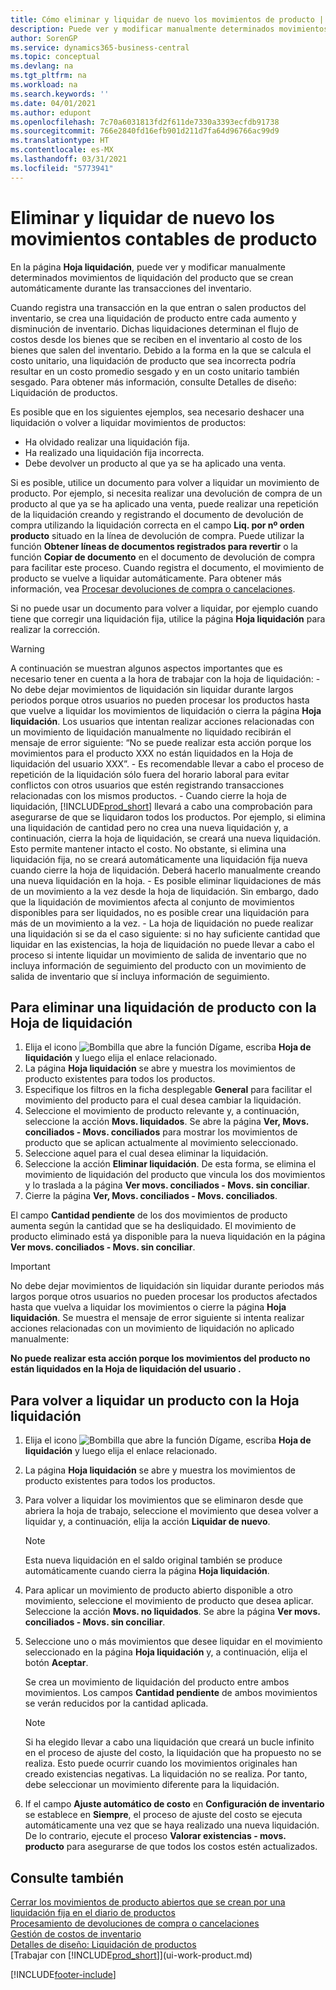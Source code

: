 ```yaml
---
title: Cómo eliminar y liquidar de nuevo los movimientos de producto | Documentos de Microsoft
description: Puede ver y modificar manualmente determinados movimientos de liquidación del producto que se crean automáticamente durante las transacciones del inventario.
author: SorenGP
ms.service: dynamics365-business-central
ms.topic: conceptual
ms.devlang: na
ms.tgt_pltfrm: na
ms.workload: na
ms.search.keywords: ''
ms.date: 04/01/2021
ms.author: edupont
ms.openlocfilehash: 7c70a6031813fd2f611de7330a3393ecfdb91738
ms.sourcegitcommit: 766e2840fd16efb901d211d7fa64d96766ac99d9
ms.translationtype: HT
ms.contentlocale: es-MX
ms.lasthandoff: 03/31/2021
ms.locfileid: "5773941"
---
```

# <a name="remove-and-reapply-item-ledger-entries"></a>Eliminar y liquidar de nuevo los movimientos contables de producto
En la página **Hoja liquidación**, puede ver y modificar manualmente determinados movimientos de liquidación del producto que se crean automáticamente durante las transacciones del inventario.  

Cuando registra una transacción en la que entran o salen productos del inventario, se crea una liquidación de producto entre cada aumento y disminución de inventario. Dichas liquidaciones determinan el flujo de costos desde los bienes que se reciben en el inventario al costo de los bienes que salen del inventario. Debido a la forma en la que se calcula el costo unitario, una liquidación de producto que sea incorrecta podría resultar en un costo promedio sesgado y en un costo unitario también sesgado. Para obtener más información, consulte Detalles de diseño: Liquidación de productos.

Es posible que en los siguientes ejemplos, sea necesario deshacer una liquidación o volver a liquidar movimientos de productos:

- Ha olvidado realizar una liquidación fija.
- Ha realizado una liquidación fija incorrecta.
- Debe devolver un producto al que ya se ha aplicado una venta.

Si es posible, utilice un documento para volver a liquidar un movimiento de producto. Por ejemplo, si necesita realizar una devolución de compra de un producto al que ya se ha aplicado una venta, puede realizar una repetición de la liquidación creando y registrando el documento de devolución de compra utilizando la liquidación correcta en el campo **Liq. por nº orden producto** situado en la línea de devolución de compra. Puede utilizar la función **Obtener líneas de documentos registrados para revertir** o la función **Copiar de documento** en el documento de devolución de compra para facilitar este proceso. Cuando registra el documento, el movimiento de producto se vuelve a liquidar automáticamente. Para obtener más información, vea [Procesar devoluciones de compra o cancelaciones](purchasing-how-process-purchase-returns-cancellations.md).

Si no puede usar un documento para volver a liquidar, por ejemplo cuando tiene que corregir una liquidación fija, utilice la página **Hoja liquidación** para realizar la corrección.

> [!Warning]  
> A continuación se muestran algunos aspectos importantes que es necesario tener en cuenta a la hora de trabajar con la hoja de liquidación:
    - No debe dejar movimientos de liquidación sin liquidar durante largos periodos porque otros usuarios no pueden procesar los productos hasta que vuelve a liquidar los movimientos de liquidación o cierra la página **Hoja liquidación**. Los usuarios que intentan realizar acciones relacionadas con un movimiento de liquidación manualmente no liquidado recibirán el mensaje de error siguiente: “No se puede realizar esta acción porque los movimientos para el producto XXX no están liquidados en la Hoja de liquidación del usuario XXX”.
    - Es recomendable llevar a cabo el proceso de repetición de la liquidación sólo fuera del horario laboral para evitar conflictos con otros usuarios que estén registrando transacciones relacionadas con los mismos productos.
    - Cuando cierre la hoja de liquidación, [!INCLUDE[prod_short](includes/prod_short.md)] llevará a cabo una comprobación para asegurarse de que se liquidaron todos los productos. Por ejemplo, si elimina una liquidación de cantidad pero no crea una nueva liquidación y, a continuación, cierra la hoja de liquidación, se creará una nueva liquidación. Esto permite mantener intacto el costo. No obstante, si elimina una liquidación fija, no se creará automáticamente una liquidación fija nueva cuando cierre la hoja de liquidación. Deberá hacerlo manualmente creando una nueva liquidación en la hoja.
    - Es posible eliminar liquidaciones de más de un movimiento a la vez desde la hoja de liquidación. Sin embargo, dado que la liquidación de movimientos afecta al conjunto de movimientos disponibles para ser liquidados, no es posible crear una liquidación para más de un movimiento a la vez.
    - La hoja de liquidación no puede realizar una liquidación si se da el caso siguiente: si no hay suficiente cantidad que liquidar en las existencias, la hoja de liquidación no puede llevar a cabo el proceso si intente liquidar un movimiento de salida de inventario que no incluya información de seguimiento del producto con un movimiento de salida de inventario que sí incluya información de seguimiento.

## <a name="to-remove-an-item-application-by-using-the-application-worksheet"></a>Para eliminar una liquidación de producto con la Hoja de liquidación  
1.  Elija el icono ![Bombilla que abre la función Dígame](media/ui-search/search_small.png "Dígame qué desea hacer"), escriba **Hoja de liquidación** y luego elija el enlace relacionado.  
2.  La página **Hoja liquidación** se abre y muestra los movimientos de producto existentes para todos los productos.  
3.  Especifique los filtros en la ficha desplegable **General** para facilitar el movimiento del producto para el cual desea cambiar la liquidación.  
4.  Seleccione el movimiento de producto relevante y, a continuación, seleccione la acción **Movs. liquidados**. Se abre la página **Ver, Movs. conciliados - Movs. conciliados** para mostrar los movimientos de producto que se aplican actualmente al movimiento seleccionado.  
5.  Seleccione aquel para el cual desea eliminar la liquidación.  
6.  Seleccione la acción **Eliminar liquidación**. De esta forma, se elimina el movimiento de liquidación del producto que vincula los dos movimientos y lo traslada a la página **Ver movs. conciliados - Movs. sin conciliar**.  
7.  Cierre la página **Ver, Movs. conciliados - Movs. conciliados**.  

 El campo **Cantidad pendiente** de los dos movimientos de producto aumenta según la cantidad que se ha desliquidado. El movimiento de producto eliminado está ya disponible para la nueva liquidación en la página **Ver movs. conciliados - Movs. sin conciliar**.  

> [!IMPORTANT]  
>  No debe dejar movimientos de liquidación sin liquidar durante periodos más largos porque otros usuarios no pueden procesar los productos afectados hasta que vuelva a liquidar los movimientos o cierre la página **Hoja liquidación**. Se muestra el mensaje de error siguiente si intenta realizar acciones relacionadas con un movimiento de liquidación no aplicado manualmente:  
>   
>  **No puede realizar esta acción porque los movimientos del producto <item> no están liquidados en la Hoja de liquidación del usuario <user>.**  

## <a name="to-reapply-an-item-application-by-using-the-application-worksheet"></a>Para volver a liquidar un producto con la Hoja liquidación  
1.  Elija el icono ![Bombilla que abre la función Dígame](media/ui-search/search_small.png "Dígame qué desea hacer"), escriba **Hoja de liquidación** y luego elija el enlace relacionado.  
2.  La página **Hoja liquidación** se abre y muestra los movimientos de producto existentes para todos los productos.  
3.  Para volver a liquidar los movimientos que se eliminaron desde que abriera la hoja de trabajo, seleccione el movimiento que desea volver a liquidar y, a continuación, elija la acción **Liquidar de nuevo**.  

    > [!NOTE]  
    >  Esta nueva liquidación en el saldo original también se produce automáticamente cuando cierra la página **Hoja liquidación**.  
4.  Para aplicar un movimiento de producto abierto disponible a otro movimiento, seleccione el movimiento de producto que desea aplicar. Seleccione la acción **Movs. no liquidados**. Se abre la página **Ver movs. conciliados - Movs. sin conciliar**.  
5.  Seleccione uno o más movimientos que desee liquidar en el movimiento seleccionado en la página **Hoja liquidación** y, a continuación, elija el botón **Aceptar**.  

     Se crea un movimiento de liquidación del producto entre ambos movimientos. Los campos **Cantidad pendiente** de ambos movimientos se verán reducidos por la cantidad aplicada.  

    > [!NOTE]  
    >  Si ha elegido llevar a cabo una liquidación que creará un bucle infinito en el proceso de ajuste del costo, la liquidación que ha propuesto no se realiza. Esto puede ocurrir cuando los movimientos originales han creado existencias negativas. La liquidación no se realiza. Por tanto, debe seleccionar un movimiento diferente para la liquidación.  
6.  If el campo **Ajuste automático de costo** en **Configuración de inventario** se establece en **Siempre**, el proceso de ajuste del costo se ejecuta automáticamente una vez que se haya realizado una nueva liquidación. De lo contrario, ejecute el proceso **Valorar existencias - movs. producto** para asegurarse de que todos los costos estén actualizados.  

## <a name="see-also"></a>Consulte también  
[Cerrar los movimientos de producto abiertos que se crean por una liquidación fija en el diario de productos](finance-how-to-close-open-item-ledger-entries-resulting-from-fixed-application-in-the-item-journal.md)  
 [Procesamiento de devoluciones de compra o cancelaciones](purchasing-how-process-purchase-returns-cancellations.md)  
 [Gestión de costos de inventario](finance-manage-inventory-costs.md)   
 [Detalles de diseño: Liquidación de productos](design-details-item-application.md)  
 [Trabajar con [!INCLUDE[prod_short](includes/prod_short.md)]](ui-work-product.md)


[!INCLUDE[footer-include](includes/footer-banner.md)]